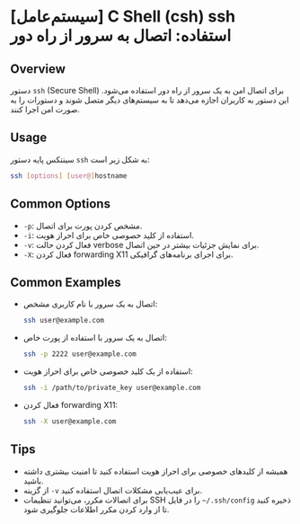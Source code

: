 # [سیستم‌عامل] C Shell (csh) ssh استفاده: اتصال به سرور از راه دور

## Overview
دستور `ssh` (Secure Shell) برای اتصال امن به یک سرور از راه دور استفاده می‌شود. این دستور به کاربران اجازه می‌دهد تا به سیستم‌های دیگر متصل شوند و دستورات را به صورت امن اجرا کنند.

## Usage
سینتکس پایه دستور `ssh` به شکل زیر است:

```bash
ssh [options] [user@]hostname
```

## Common Options
- `-p`: مشخص کردن پورت برای اتصال.
- `-i`: استفاده از کلید خصوصی خاص برای احراز هویت.
- `-v`: فعال کردن حالت verbose برای نمایش جزئیات بیشتر در حین اتصال.
- `-X`: فعال کردن forwarding X11 برای اجرای برنامه‌های گرافیکی.

## Common Examples
- اتصال به یک سرور با نام کاربری مشخص:
  ```bash
  ssh user@example.com
  ```

- اتصال به یک سرور با استفاده از پورت خاص:
  ```bash
  ssh -p 2222 user@example.com
  ```

- استفاده از یک کلید خصوصی خاص برای احراز هویت:
  ```bash
  ssh -i /path/to/private_key user@example.com
  ```

- فعال کردن forwarding X11:
  ```bash
  ssh -X user@example.com
  ```

## Tips
- همیشه از کلیدهای خصوصی برای احراز هویت استفاده کنید تا امنیت بیشتری داشته باشید.
- از گزینه `-v` برای عیب‌یابی مشکلات اتصال استفاده کنید.
- برای اتصالات مکرر، می‌توانید تنظیمات SSH را در فایل `~/.ssh/config` ذخیره کنید تا از وارد کردن مکرر اطلاعات جلوگیری شود.